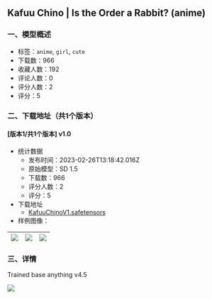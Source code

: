 ## Kafuu Chino | Is the Order a Rabbit? (anime)
### 一、模型概述

- 标签：`anime`, `girl`, `cute`
- 下载数：966
- 收藏人数：192
- 评论人数：0
- 评分人数：2
- 评分：5

### 二、下载地址（共1个版本）

#### [版本1/共1个版本] v1.0

- 统计数据
  - 发布时间：2023-02-26T13:18:42.016Z
  - 原始模型：SD 1.5
  - 下载数：966
  - 评分人数：2
  - 评分：5
- 下载地址
  - [KafuuChinoV1.safetensors](https://civitai.com/api/download/models/15715)
- 样例图像：

| <img src="https://image.civitai.com/xG1nkqKTMzGDvpLrqFT7WA/22ede518-c338-4408-5f42-5a496e333400/width=450/157191.jpeg" /> | <img src="https://image.civitai.com/xG1nkqKTMzGDvpLrqFT7WA/3d47a4ce-8266-4337-8dce-05c140090400/width=450/157193.jpeg" /> | <img src="https://image.civitai.com/xG1nkqKTMzGDvpLrqFT7WA/885e4d1b-0f6d-430b-e71b-219acbf12000/width=450/157192.jpeg" /> |
| ---- | ---- | ---- |


### 三、详情
<p>Trained base anything v4.5</p><img src="https://imagecache.civitai.com/xG1nkqKTMzGDvpLrqFT7WA/f7baea81-aa67-495f-f3df-7eb3a1ae5f00/width=525" />